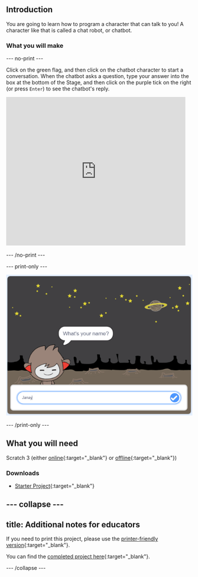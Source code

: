 ## Introduction

You are going to learn how to program a character that can talk to you! A character like that is called a chat robot, or chatbot.

### What you will make

--- no-print ---

Click on the green flag, and then click on the chatbot character to start a conversation. When the chatbot asks a question, type your answer into the box at the bottom of the Stage, and then click on the purple tick on the right (or press `Enter`) to see the chatbot's reply.

<div class="scratch-preview">
  <iframe allowtransparency="true" width="485" height="402" src="https://scratch.mit.edu/projects/embed/248864190/?autostart=false" frameborder="0" scrolling="no"></iframe>
</div>

--- /no-print ---

--- print-only ---

![complete project](images/chatbot-preview.png)

--- /print-only ---

## What you will need

Scratch 3 (either [online](https://rpf.io/scratchon){:target="_blank"} or [offline](https://rpf.io/scratchoff){:target="_blank"})

### Downloads
+ [Starter Project](https://rpf.io/p/en/chatbot-go){:target="_blank"}

--- collapse ---
---
title: Additional notes for educators
---

If you need to print this project, please use the [printer-friendly version](https://projects.raspberrypi.org/en/projects/chatbot/print){:target="_blank"}.

You can find the [completed project here](https://rpf.io/p/en/chatbot-get){:target="_blank"}.

--- /collapse ---
